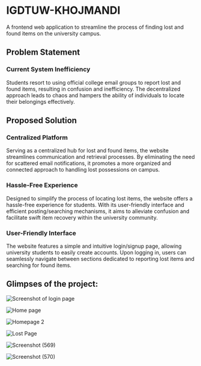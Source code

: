 # IGDTUW-KHOJMANDI
A frontend web application to streamline the process of finding lost and found items on the university campus.

## Problem Statement
### Current System Inefficiency
Students resort to using official college email groups to report lost and found items, resulting in confusion and inefficiency. The decentralized approach leads to chaos and hampers the ability of individuals to locate their belongings effectively.

## Proposed Solution
### Centralized Platform
Serving as a centralized hub for lost and found items, the website streamlines communication and retrieval processes. By eliminating the need for scattered email notifications, it promotes a more organized and connected approach to handling lost possessions on campus.

### Hassle-Free Experience
Designed to simplify the process of locating lost items, the website offers a hassle-free experience for students. With its user-friendly interface and efficient posting/searching mechanisms, it aims to alleviate confusion and facilitate swift item recovery within the university community.

### User-Friendly Interface
The website features a simple and intuitive login/signup page, allowing university students to easily create accounts. Upon logging in, users can seamlessly navigate between sections dedicated to reporting lost items and searching for found items.


## Glimpses of the project:

![Screenshot of login page](https://github.com/anandita01/LOST/assets/101211623/67f118ce-8e82-4d2e-aced-2047ff67ea91)



![Home page](https://github.com/anandita01/LOST/assets/101211623/54258e90-61c4-40a1-a7b5-c94e7970725f)



 
![Homepage 2](https://github.com/anandita01/LOST/assets/101211623/fcb81a74-8e9d-447a-b0ad-9c4836b45eb6)


![Lost Page](https://github.com/anandita01/LOST/assets/101211623/af5ba5c9-048c-495c-a1a5-96e80e8dd054)


![Screenshot (569)](https://github.com/anandita01/LOST/assets/101211623/2338aaf7-e682-456b-9839-2af3d7734635)


![Screenshot (570)](https://github.com/anandita01/LOST/assets/101211623/baecd3c3-a991-4f56-8754-6a23de8f9c39)



